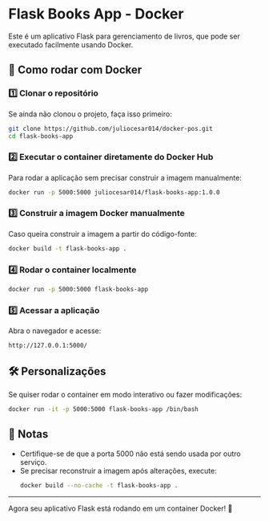 # Flask Books App - Docker

Este é um aplicativo Flask para gerenciamento de livros, que pode ser executado facilmente usando Docker.

## 🚀 Como rodar com Docker

### 1️⃣ **Clonar o repositório**
Se ainda não clonou o projeto, faça isso primeiro:
```sh
git clone https://github.com/juliocesar014/docker-pos.git
cd flask-books-app
```

### 2️⃣ **Executar o container diretamente do Docker Hub**
Para rodar a aplicação sem precisar construir a imagem manualmente:
```sh
docker run -p 5000:5000 juliocesar014/flask-books-app:1.0.0
```

### 3️⃣ **Construir a imagem Docker manualmente**
Caso queira construir a imagem a partir do código-fonte:
```sh
docker build -t flask-books-app .
```

### 4️⃣ **Rodar o container localmente**
```sh
docker run -p 5000:5000 flask-books-app
```

### 5️⃣ **Acessar a aplicação**
Abra o navegador e acesse:
```
http://127.0.0.1:5000/
```

## 🛠️ **Personalizações**
Se quiser rodar o container em modo interativo ou fazer modificações:
```sh
docker run -it -p 5000:5000 flask-books-app /bin/bash
```

## 📌 **Notas**
- Certifique-se de que a porta 5000 não está sendo usada por outro serviço.
- Se precisar reconstruir a imagem após alterações, execute:
  ```sh
  docker build --no-cache -t flask-books-app .
  ```

---
Agora seu aplicativo Flask está rodando em um container Docker! 🚀
